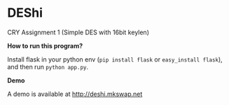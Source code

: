 DEShi
=====

CRY Assignment 1 (Simple DES with 16bit keylen)

**How to run this program?**

Install flask in your python env (`pip install flask` or `easy_install flask`), and then run `python app.py`.

**Demo**

A demo is available at http://deshi.mkswap.net
